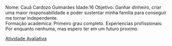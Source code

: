 Nome: Cauã Cardozo Guimarães
Idade:16
Objetivo: Ganhar dinheiro, criar uma maior responsabilidade e poder sustentar minha familia para conseguir me tornar independente.  
Formação academica: Primeiro grau completo. 
Experiencias profissionais: Por enquanto nenhuma, mas espero ter em um futuro proximo. 

<!---
apenascaua/apenascaua is a ✨ special ✨ repository because its `README.md` (this file) appears on your GitHub profile.
You can click the Preview link to take a look at your changes.
--->



[Atividade Avaliativa](https://github.com/apenascaua/apenascaua/blob/main/Banco%20de%20dados/Atividade%20avaliativa%201)

